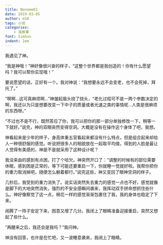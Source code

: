 ```yaml
---
title: Noname01
date: 2019-03-05
author: m10
tags: 小说
categories:
    - 浊故事
font: SimSun
indent: 2em
---
```

我遇见了神。

“我是神哦！”神好像很兴奋的样子，“这整个世界都是我创造的！你有什么愿望吗？我可以帮你实现哦！”

要说愿望的话，正好有一个。我对神说：“我想要永远不会变老，也不会死掉，拜托了。”

“啊啊…这可真麻烦啊…”神皱起眉头挠了挠头，“老化过程可不是一两个参数决定的啊，我还以为只是想要改变一下中子的质量或者光速之类的事情呢…人类是很麻烦的东西呀。”

“不过也不是不行，既然答应了你，我可以把你的那一部分单独修改一下，稍等一下就好。”说完，神的双眼突然变得空洞。大概是没有在操作这个身体了吧，我想。

神看起来是少年的样子，身高体重五官看起来都没有什么特点，但是组合起来却给人一种很舒服的感觉。听说把很多人的相貌放在一起取平均值，得到的人脸是最让人觉得有美感的，神是不是就采用了这种设计呢？

我没来由的感到有点困，打了个哈欠。神突然开口了：“调整的时候有的部位需要休眠，感到困是正常的，等下可能还要重启一下，你就睡一觉就好啦。我帮你把你的重力取消掉吧，随便怎么躺着都行。”说完这些，神又变回了眼神空洞的样子。

几秒后，我受到的重力消失了。说实话突然失去重力的感觉一点也不好，感觉就像是脚下的大地突然消失，强烈的不安全感瞬间袭来，我挥动双手拼命想抓住些什么。神好像察觉了这一点，棉花一样的感觉渐渐包裹住了我，我的身体也稳定了下来。

闹腾了一阵子安定下来，困意又增了几分。我闭上了眼睛准备迎接重启，突然又想起了些什么。

“再醒来之后，我还会是我吗？”我问神。

神没有回答，也许是在忙吧，又一波睡意袭来，我闭上了眼睛。
